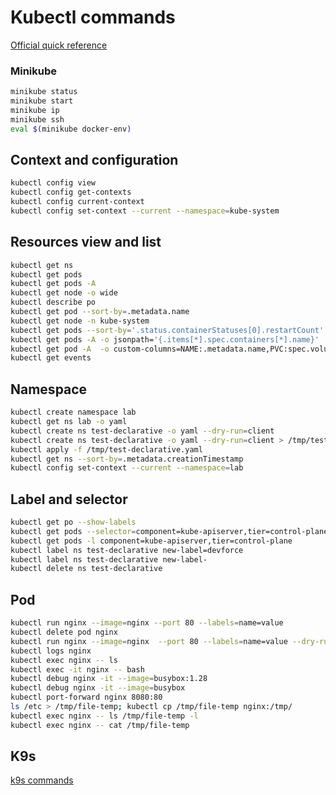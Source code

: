 # Kubectl commands 

[Official quick reference](https://kubernetes.io/docs/reference/kubectl/quick-reference/)

### Minikube
~~~bash
minikube status
minikube start
minikube ip
minikube ssh
eval $(minikube docker-env)
~~~

## Context and configuration 
~~~bash
kubectl config view
kubectl config get-contexts 
kubectl config current-context  
kubectl config set-context --current --namespace=kube-system
~~~

## Resources view and list
~~~bash
kubectl get ns
kubectl get pods  
kubectl get pods -A 
kubectl get node -o wide      
kubectl describe po
kubectl get pod --sort-by=.metadata.name
kubectl get node -n kube-system
kubectl get pods --sort-by='.status.containerStatuses[0].restartCount'
kubectl get pods -A -o jsonpath='{.items[*].spec.containers[*].name}'
kubectl get pod -A  -o custom-columns=NAME:.metadata.name,PVC:spec.volumes[*].persistentVolumeClaim.claimName,NODE:spec.nodeName
kubectl get events
~~~

## Namespace
~~~bash
kubectl create namespace lab 
kubectl get ns lab -o yaml
kubectl create ns test-declarative -o yaml --dry-run=client
kubectl create ns test-declarative -o yaml --dry-run=client > /tmp/test-declarative.yaml
kubectl apply -f /tmp/test-declarative.yaml
kubectl get ns --sort-by=.metadata.creationTimestamp
kubectl config set-context --current --namespace=lab
~~~

## Label and selector
~~~bash
kubectl get po --show-labels
kubectl get pods --selector=component=kube-apiserver,tier=control-plane
kubectl get pods -l component=kube-apiserver,tier=control-plane
kubectl label ns test-declarative new-label=devforce
kubectl label ns test-declarative new-label- 
kubectl delete ns test-declarative   
~~~

## Pod
~~~bash
kubectl run nginx --image=nginx --port 80 --labels=name=value
kubectl delete pod nginx
kubectl run nginx --image=nginx  --port 80 --labels=name=value --dry-run=client -o yaml > /tmp/nginx-pod.yaml
kubectl logs nginx
kubectl exec nginx -- ls
kubectl exec -it nginx -- bash
kubectl debug nginx -it --image=busybox:1.28
kubectl debug nginx -it --image=busybox
kubectl port-forward nginx 8080:80
ls /etc > /tmp/file-temp; kubectl cp /tmp/file-temp nginx:/tmp/
kubectl exec nginx -- ls /tmp/file-temp -l
kubectl exec nginx -- cat /tmp/file-temp
~~~

## K9s

[k9s commands](https://k9scli.io/topics/commands/)

